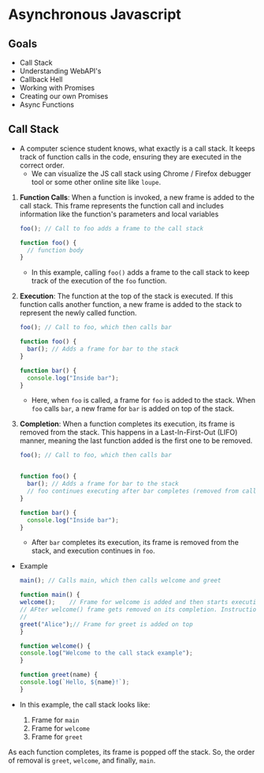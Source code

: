 
# Asynchronous Javascript

## Goals

- Call Stack
- Understanding WebAPI's
- Callback Hell
- Working with Promises
- Creating our own Promises
- Async Functions

## Call Stack

- A computer science student knows, what exactly is a call stack. It keeps track of function calls in the code, ensuring they are executed in the correct order.
  - We can visualize the JS call stack using Chrome / Firefox debugger tool or some other online site like `loupe`.

1. **Function Calls**: When a function is invoked, a new frame is added to the call stack. This frame represents the function call and includes information like the function's parameters and local variables

    ```javascript
    foo(); // Call to foo adds a frame to the call stack

    function foo() {
      // function body
    }
    ```

    - In this example, calling `foo()` adds a frame to the call stack to keep track of the execution of the `foo` function.

1. **Execution**: The function at the top of the stack is executed. If this function calls another function, a new frame is added to the stack to represent the newly called function.

    ```javascript
    foo(); // Call to foo, which then calls bar

    function foo() {
      bar(); // Adds a frame for bar to the stack
    }

    function bar() {
      console.log("Inside bar");
    }
    ```

    - Here, when `foo` is called, a frame for `foo` is added to the stack. When `foo` calls `bar`, a new frame for `bar` is added on top of the stack.

1. **Completion**: When a function completes its execution, its frame is removed from the stack. This happens in a Last-In-First-Out (LIFO) manner, meaning the last function added is the first one to be removed.

    ```javascript
    foo(); // Call to foo, which then calls bar


    function foo() {
      bar(); // Adds a frame for bar to the stack
      // foo continues executing after bar completes (removed from call stack)
    }

    function bar() {
      console.log("Inside bar");
    }
    ```

    - After `bar` completes its execution, its frame is removed from the stack, and execution continues in `foo`.

- Example

    ```javascript
    main(); // Calls main, which then calls welcome and greet

    function main() {
    welcome();    // Frame for welcome is added and then starts executing.
    // AFter welcome() frame gets removed on its completion. Instruction Pointer will be back 
    // 
    greet("Alice");// Frame for greet is added on top
    }

    function welcome() {
    console.log("Welcome to the call stack example");
    }

    function greet(name) {
    console.log(`Hello, ${name}!`);
    }
    ```

- In this example, the call stack looks like:

    1. Frame for `main`
    1. Frame for `welcome`
    1. Frame for `greet`

As each function completes, its frame is popped off the stack. So, the order of removal is `greet`, `welcome`, and finally, `main`.
